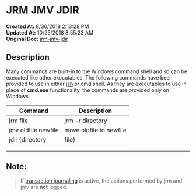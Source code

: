 # JRM JMV JDIR

**Created At:** 8/30/2018 2:13:28 PM  
**Updated At:** 10/25/2018 8:55:23 AM  
**Original Doc:** [jrm-jmv-jdir](https://docs.jbase.com/48399-tools/jrm-jmv-jdir)  


## Description 

Many commands are built-in to the Windows command shell and so can be executed like other executables. The following commands have been provided to use in either [jsh](./../../jshell) or cmd shell. As they are executables to use in place of **cmd.exe** functionality, the commands are provided only on Windows.




| Command<br> | Description<br> |
| --- | --- |
| jrm file | jrm -r directory<br> | remove file or directory, recursively<br> |
| jmv oldfile newfile<br> | move oldfile to newfile<br> |
| jdir {directory|file}<br> | list directory<br> |


* * *



## Note: 


> If [transaction journaling](./../../../administration/transaction-replication/introduction-to-transaction-journaling) is active, the actions performed by jrm and jmv are **not** logged.



